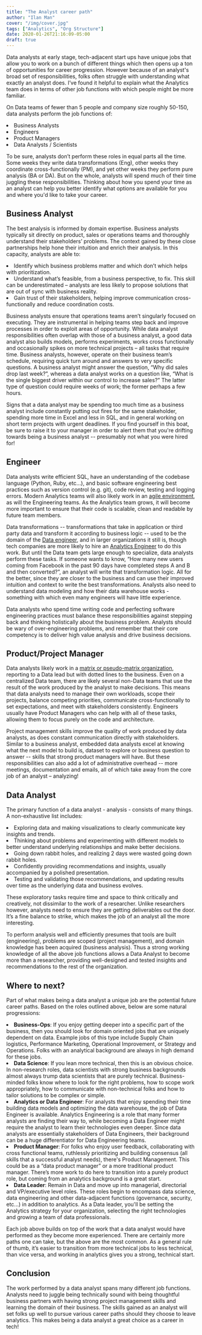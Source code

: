 ```yaml
---
title: "The Analyst career path"
author: "Ilan Man"
cover: "/img/cover.jpg"
tags: ["Analytics", "Org Structure"]
date: 2020-01-26T21:16:09-05:00
draft: true
---
```


Data analysts at early stage, tech-adjacent start ups have unique jobs that allow you to work on a bunch of different things which then opens up a ton of opportunities for career progression. However because of an analyst's broad set of responsibilities, folks often struggle with understanding what exactly an analyst does. I’ve found it helpful to explain what the Analytics team does in terms of other job functions with which people might be more familiar.

<!--more-->

On Data teams of fewer than 5 people and company size roughly 50-150, data analysts perform the job functions of:
<li>Business Analysts
<li>Engineers
<li>Product Managers
<li>Data Analysts / Scientists

To be sure, analysts don’t perform these roles in equal parts all the time. Some weeks they write data transformations (Eng), other weeks they coordinate cross-functionally (PM), and yet other weeks they perform pure analysis (BA or DA). But on the whole, analysts will spend much of their time juggling these responsibilities. Thinking about how you spend your time as an analyst can help you better identify what options are available for you and where you'd like to take your career.

## Business Analyst

The best analysis is informed by domain expertise. Business analysts typically sit directly on product, sales or operations teams and thoroughly understand their stakeholders’ problems. The context gained by these close partnerships help hone their intuition and enrich their analysis. In this capacity, analysts are able to:
<li>Identify which business problems matter and which don’t which helps with prioritization.
<li>Understand what’s feasible, from a business perspective, to fix. This skill can be underestimated – analysts are less likely to propose solutions that are out of sync with business reality.
<li>Gain trust of their stakeholders, helping improve communication cross-functionally and reduce coordination costs.

Business analysts ensure that operations teams aren’t singularly focused on executing. They are instrumental in helping teams step back and improve processes in order to  exploit areas of opportunity. While data analyst responsibilities often overlap with those of a business analyst, a good data analyst also builds models, performs experiments, works cross functionally and occasionally spikes on more technical projects – all tasks that require time. Business analysts, however, operate on their business team’s schedule, requiring quick turn around and answers to very specific questions. A business analyst might answer the question,  “Why did sales drop last week?”, whereas a data analyst works  on a question like, “What is the single biggest driver within our control to increase sales?” The latter type of question could require weeks of work; the former perhaps a few hours.

Signs that a data analyst may be spending too much time as a business analyst include constantly putting out fires for the same stakeholder, spending more time in Excel and less in SQL, and in general working on short term projects with urgent deadlines. If you find yourself in this boat, be sure to raise it to your manager in order to alert them that you're drifting towards being a business analyst -- presumably not what you were hired for!

## Engineer

Data analysts write efficient SQL, have an understanding of the codebase language (Python, Ruby, etc…), and basic software engineering best practices such as version control (e.g. git), code review, testing and logging errors. Modern Analytics teams will also likely work in an [agile environment](https://www.locallyoptimistic.com/post/agile-analytics-p1), as will the Engineering teams. As the Analytics team grows, it will become more important to ensure that their code is scalable, clean and readable by future team members.

Data transformations -- transformations that take in application or third party data and transform it according to business logic -- used to be the domain of the [Data engineer](https://blog.getdbt.com/does-my-startup-data-team-need-a-data-engineer-/), and in larger organizations it still is, though tech companies are more likely to hire an [Analytics Engineer](https://www.locallyoptimistic.com/post/analytics-engineer/) to do this work. But until the Data team gets large enough to specialize, data analysts perform these tasks. If someone wants to know, “How many new users coming from Facebook in the past 90 days have completed steps A and B and then converted?”, an analyst will write that transformation logic. All for the better, since they are closer to the business and can use their improved intuition and context to write the best transformations. Analysts also need to understand data modeling and how their data warehouse works - something with which even many engineers will have little experience.

Data analysts who spend time writing code and perfecting software engineering practices must balance these responsibilities against stepping back and thinking holistically about the business problem. Analysts should be wary of over-engineering problems, and remember that their core competency is to deliver high value analysis and drive business decisions.

## Product/Project Manager

Data analysts likely work in a [matrix or pseudo-matrix organization](https://towardsdatascience.com/what-is-the-most-effective-way-to-structure-a-data-science-team-498041b88dae), reporting to a Data lead but with dotted lines to the business. Even on a centralized Data team, there are likely several non-Data teams that use the result of the work produced by the analyst to make decisions. This means that data analysts need to manage their own workloads, scope their projects, balance competing priorities, communicate cross-functionally to set expectations, and meet with stakeholders consistently. Engineers usually have Product Managers who can help with all of these tasks, allowing them to focus purely on the code and architecture.

Project management skills improve the quality of work produced by data analysts, as does constant communication directly with stakeholders. Similar to a business analyst, embedded data analysts excel at knowing what the next model to build is, dataset to explore or business question to answer -- skills that strong product managers will have. But these responsibilities can also add a lot of administrative overhead -- more meetings, documentation and emails, all of which take away from the core job of an analyst – analyzing!

## Data Analyst

The primary function of a data analyst - analysis - consists of many things. A non-exhaustive list includes:
<li>Exploring data and making visualizations to clearly communicate key insights and trends.
<li>Thinking about problems and experimenting with different models to better understand underlying relationships and make better decisions.
<li>Going down rabbit holes, and realizing 2 days were wasted going down rabbit holes.
<li>Confidently providing recommendations and insights, usually accompanied by a polished presentation.
<li>Testing and validating those recommendations, and updating results over time as the underlying data and business evolves.

These exploratory tasks require time and space to think critically and creatively, not dissimilar to the work of a researcher. Unlike researchers however, analysts need to ensure they are getting deliverables out the door. It’s a fine balance to strike, which makes the job of an analyst all the more interesting.

To perform analysis well and efficiently presumes that tools are built (engineering), problems are scoped (project management), and domain knowledge has been acquired (business analysis). Thus a strong working knowledge of all the above job functions allows a Data Analyst to become more than a researcher, providing well-designed and tested insights and recommendations to the rest of the organization.

## Where to next?

Part of what makes being a data analyst a unique job are the potential future career paths. Based on the roles outlined above, below are some natural progressions:

<li><b>Business-Ops</b>: If you enjoy getting deeper into a specific part of the business, then you should look for domain oriented jobs that are uniquely dependent on data. Example jobs of this type include Supply Chain logistics, Performance Marketing, Operational Improvement, or Strategy and Operations. Folks with an analytical background are always in high demand for these jobs.
<li><b>Data Science</b>: If you lean more technical, then this is an obvious choice. In non-research roles, data scientists with strong business backgrounds almost always trump data scientists that are purely technical. Business-minded folks know where to look for the right problems, how to scope work appropriately, how to communicate with non-technical folks and how to tailor solutions to be complex or simple.
<li><b>Analytics or Data Engineer</b>: For analysts that enjoy spending their time building data models and optimizing the data warehouse, the job of Data Engineer is available. Analytics Engineering is a role that many former analysts are finding their way to, while becoming a Data Engineer might require the analyst to learn their technologies even deeper. Since data analysts are essentially stakeholders of Data Engineers, their background can be a huge differentiator for Data Engineering teams.
<li><b>Product Manager</b>: For folks who enjoy user feedback, collaborating with cross functional teams, ruthlessly prioritizing and building consensus (all skills that a successful analyst needs), there's Product Management. This could be as a “data product manager” or a more traditional product manager. There’s more work to do here to transition into a purely product role, but coming from an analytics background is a great start.
<li><b>Data Leader</b>: Remain in Data and move up into managerial, directorial and VP/executive level roles. These roles begin to encompass data science, data engineering and other data-adjacent functions (governance, security, etc...) in addition to analytics. As a Data leader, you'll be setting the Analytics strategy for your organization, selecting the right technologies and growing a team of data professionals.

Each job above builds on top of the work that a data analyst would have performed as they become more experienced. There are certainly more paths one can take, but the above are the most common. As a general rule of thumb, it’s easier to transition from more technical jobs to less technical, than vice versa, and working in analytics gives you a strong, technical start.

## Conclusion

The work performed by a data analyst spans many different job functions. Analysts need to juggle being technically sound with being thoughtful business partners with having strong project management skills and learning the domain of their business. The skills gained as an analyst will set folks up well to pursue various career paths should they choose to leave analytics. This makes being a data analyst a great choice as a career in tech!